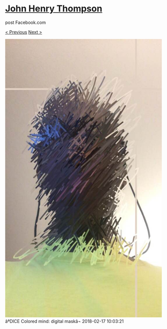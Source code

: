 # [John Henry Thompson](../README.md)
post Facebook.com

[< Previous](2018-02-17-1.md) [Next >](2018-02-16-1.md)

[![](../media/2018-02-17/Timeline-Photos-DICE-Colored-mind-digital-mask.jpg)](../README.md)
âªDICE Colored mind: digital maskâ¬
2018-02-17 10:03:21